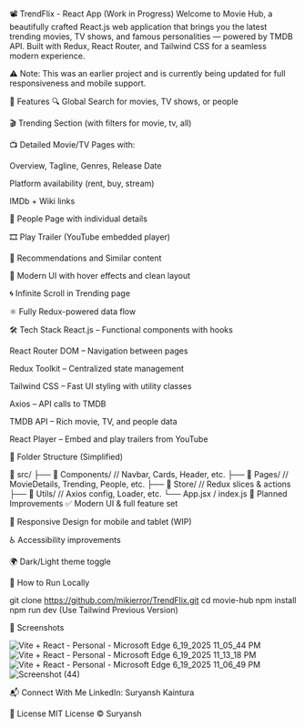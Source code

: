 📽️ TrendFlix - React App (Work in Progress)
Welcome to Movie Hub, a beautifully crafted React.js web application that brings you the latest trending movies, TV shows, and famous personalities — powered by TMDB API. Built with Redux, React Router, and Tailwind CSS for a seamless modern experience.

⚠️ Note: This was an earlier project and is currently being updated for full responsiveness and mobile support.

🌟 Features
🔍 Global Search for movies, TV shows, or people

🎬 Trending Section (with filters for movie, tv, all)

📺 Detailed Movie/TV Pages with:

Overview, Tagline, Genres, Release Date

Platform availability (rent, buy, stream)

IMDb + Wiki links

👥 People Page with individual details

🎞️ Play Trailer (YouTube embedded player)

🔁 Recommendations and Similar content

📃 Modern UI with hover effects and clean layout

🌀 Infinite Scroll in Trending page

⚛️ Fully Redux-powered data flow

🛠️ Tech Stack
React.js – Functional components with hooks

React Router DOM – Navigation between pages

Redux Toolkit – Centralized state management

Tailwind CSS – Fast UI styling with utility classes

Axios – API calls to TMDB

TMDB API – Rich movie, TV, and people data

React Player – Embed and play trailers from YouTube

📂 Folder Structure (Simplified)

📁 src/
├── 📁 Components/        // Navbar, Cards, Header, etc.
├── 📁 Pages/             // MovieDetails, Trending, People, etc.
├── 📁 Store/             // Redux slices & actions
├── 📁 Utils/             // Axios config, Loader, etc.
└── App.jsx / index.js
🧪 Planned Improvements
✅ Modern UI & full feature set

🔧 Responsive Design for mobile and tablet (WIP)

♿ Accessibility improvements

🌍 Dark/Light theme toggle

🚀 How to Run Locally

git clone https://github.com/mikierror/TrendFlix.git
cd movie-hub
npm install
npm run dev
(Use Tailwind Previous Version)

📸 Screenshots 

![Vite + React - Personal - Microsoft​ Edge 6_19_2025 11_05_44 PM](https://github.com/user-attachments/assets/737d616f-7449-4e12-b718-b6ebf9a11193)
![Vite + React - Personal - Microsoft​ Edge 6_19_2025 11_13_18 PM](https://github.com/user-attachments/assets/42e42911-b99e-4fa0-9890-9f965d9013a4)
![Vite + React - Personal - Microsoft​ Edge 6_19_2025 11_06_49 PM](https://github.com/user-attachments/assets/515fa00a-9211-416c-b540-8b1c7ca21d4c)
![Screenshot (44)](https://github.com/user-attachments/assets/e6162fe0-5ec1-4f3f-8acf-67d15feb9e25)

📬 Connect With Me
LinkedIn: Suryansh Kaintura


📄 License
MIT License © Suryansh
